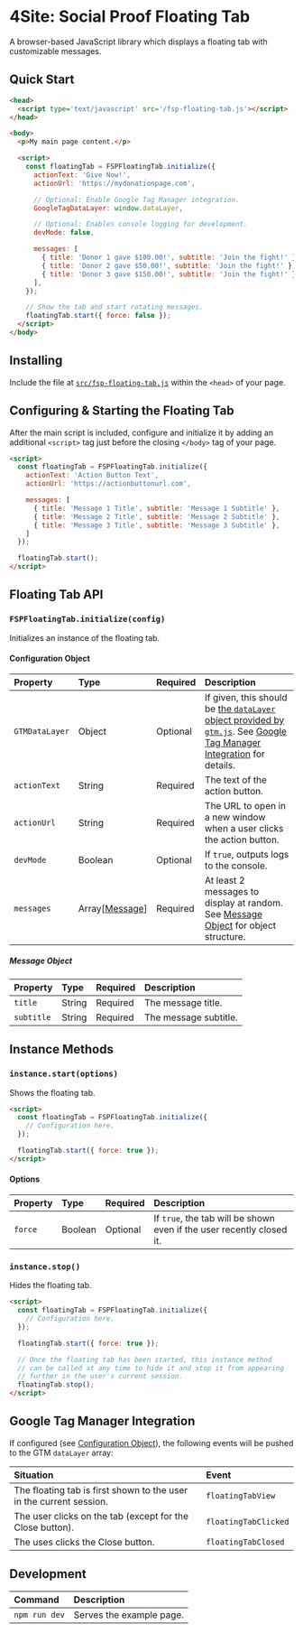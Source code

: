 # 4Site: Social Proof Floating Tab

A browser-based JavaScript library which displays a floating tab with customizable messages.

## Quick Start

```html
<head>
  <script type='text/javascript' src='/fsp-floating-tab.js'></script>
</head>

<body>
  <p>My main page content.</p>

  <script>
    const floatingTab = FSPFloatingTab.initialize({
      actionText: 'Give Now!',
      actionUrl: 'https://mydonationpage.com',

      // Optional: Enable Google Tag Manager integration.
      GoogleTagDataLayer: window.dataLayer,

      // Optional: Enables console logging for development.
      devMode: false,

      messages: [
        { title: 'Donor 1 gave $100.00!', subtitle: 'Join the fight!' },
        { title: 'Donor 2 gave $50.00!', subtitle: 'Join the fight!' },
        { title: 'Donor 3 gave $150.00!', subtitle: 'Join the fight!' },
      ],
    });

    // Show the tab and start rotating messages.
    floatingTab.start({ force: false });
  </script>
</body>
```

## Installing

Include the file at [`src/fsp-floating-tab.js`](src/fsp-floating-tab.js) within the `<head>` of your page.

## Configuring & Starting the Floating Tab

After the main script is included, configure and initialize it by adding an additional `<script>` tag just before the closing `</body>` tag of your page.

```html
<script>
  const floatingTab = FSPFloatingTab.initialize({
    actionText: 'Action Button Text',
    actionUrl: 'https://actionbuttonurl.com',

    messages: [
      { title: 'Message 1 Title', subtitle: 'Message 1 Subtitle' },
      { title: 'Message 2 Title', subtitle: 'Message 2 Subtitle' },
      { title: 'Message 3 Title', subtitle: 'Message 3 Subtitle' },
    ]
  });

  floatingTab.start();
</script>
```

## Floating Tab API

### `FSPFloatingTab.initialize(config)`

Initializes an instance of the floating tab.

#### Configuration Object

| Property | Type | Required | Description |
| :-- | :-- | :-- | :-- |
| `GTMDataLayer` | Object | Optional | If given, this should be [the `dataLayer` object provided by `gtm.js`](https://developers.google.com/tag-platform/tag-manager/datalayer). See [Google Tag Manager Integration](#google-tag-manager-integration) for details. |
| `actionText` | String | Required | The text of the action button. |
| `actionUrl` | String | Required | The URL to open in a new window when a user clicks the action button. |
| `devMode` | Boolean | Optional | If `true`, outputs logs to the console. |
| `messages` | Array[[Message](#message-object)] | Required | At least 2 messages to display at random. See [Message Object](#message-object) for object structure. |

##### Message Object

| Property | Type | Required | Description |
| :-- | :-- | :-- | :-- |
| `title` | String | Required | The message title. |
| `subtitle` | String | Required | The message subtitle. |

## Instance Methods

### `instance.start(options)`

Shows the floating tab.

```html
<script>
  const floatingTab = FSPFloatingTab.initialize({
    // Configuration here.
  });

  floatingTab.start({ force: true });
</script>
```

#### Options

| Property | Type | Required | Description |
| :-- | :-- | :-- | :-- |
| `force` | Boolean | Optional | If `true`, the tab will be shown even if the user recently closed it. |

### `instance.stop()`

Hides the floating tab.

```html
<script>
  const floatingTab = FSPFloatingTab.initialize({
    // Configuration here.
  });

  floatingTab.start({ force: true });

  // Once the floating tab has been started, this instance method
  // can be called at any time to hide it and stop it from appearing
  // further in the user's current session.
  floatingTab.stop();
</script>
```

## Google Tag Manager Integration

If configured (see [Configuration Object](#configuration-object)), the following events will be pushed to the GTM `dataLayer` array:

| Situation | Event |
| :-- | :-- |
| The floating tab is first shown to the user in the current session. | `floatingTabView` |
| The user clicks on the tab (except for the Close button). | `floatingTabClicked` |
| The uses clicks the Close button. | `floatingTabClosed` |

## Development

| Command | Description |
| :-- | :-- |
| `npm run dev` | Serves the example page. |
